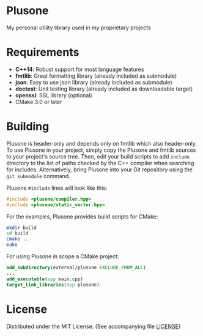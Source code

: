 # Plusone

My personal utility library used in my proprietary projects

# Requirements

* **C++14**: Robust support for most language features
* **fmtlib**: Great formatting library (already included as submodule)
* **json**: Easy to use json library (already included as submodule)
* **doctest**: Unit testing library (already included as downloadable target)
* **openssl**: SSL library (optional)
* CMake 3.0 or later

# Building

Plusone is header-only and depends only on fmtlib which also header-only. To use Plusone in your project, simply copy the Plusone and fmtlib sources to your project's source tree. Then, edit your build scripts to add `include` directory to the list of paths checked by the C++ compiler when searching for includes.
Alternatively, bring Plusone into your Git repository using the `git submodule` command.

Plusone `#include` lines will look like this:
```cpp
#include <plusone/compiler.hpp>
#include <plusone/static_vector.hpp>
```

For the examples, Plusone provides build scripts for CMake:
```sh
mkdir build
cd build
cmake ..
make
```

For using Plusone in scope a CMake project:
```cmake
add_subdirectory(external/plusone EXCLUDE_FROM_ALL)
...
add_executable(app main.cpp)
target_link_libraries(app plusone)
```

# License

Distributed under the MIT License. (See accompanying file [LICENSE](LICENSE))
